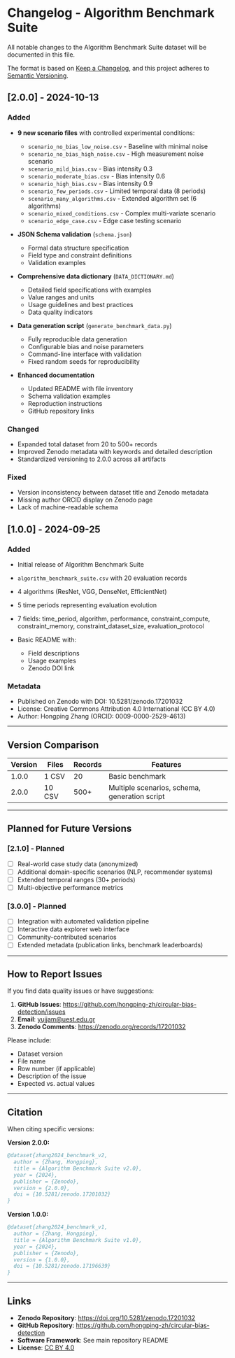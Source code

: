 # Changelog - Algorithm Benchmark Suite

All notable changes to the Algorithm Benchmark Suite dataset will be documented in this file.

The format is based on [Keep a Changelog](https://keepachangelog.com/en/1.0.0/),
and this project adheres to [Semantic Versioning](https://semver.org/spec/v2.0.0.html).

## [2.0.0] - 2024-10-13

### Added
- **9 new scenario files** with controlled experimental conditions:
  - `scenario_no_bias_low_noise.csv` - Baseline with minimal noise
  - `scenario_no_bias_high_noise.csv` - High measurement noise scenario
  - `scenario_mild_bias.csv` - Bias intensity 0.3
  - `scenario_moderate_bias.csv` - Bias intensity 0.6
  - `scenario_high_bias.csv` - Bias intensity 0.9
  - `scenario_few_periods.csv` - Limited temporal data (8 periods)
  - `scenario_many_algorithms.csv` - Extended algorithm set (6 algorithms)
  - `scenario_mixed_conditions.csv` - Complex multi-variate scenario
  - `scenario_edge_case.csv` - Edge case testing scenario

- **JSON Schema validation** (`schema.json`)
  - Formal data structure specification
  - Field type and constraint definitions
  - Validation examples

- **Comprehensive data dictionary** (`DATA_DICTIONARY.md`)
  - Detailed field specifications with examples
  - Value ranges and units
  - Usage guidelines and best practices
  - Data quality indicators

- **Data generation script** (`generate_benchmark_data.py`)
  - Fully reproducible data generation
  - Configurable bias and noise parameters
  - Command-line interface with validation
  - Fixed random seeds for reproducibility

- **Enhanced documentation**
  - Updated README with file inventory
  - Schema validation examples
  - Reproduction instructions
  - GitHub repository links

### Changed
- Expanded total dataset from 20 to 500+ records
- Improved Zenodo metadata with keywords and detailed description
- Standardized versioning to 2.0.0 across all artifacts

### Fixed
- Version inconsistency between dataset title and Zenodo metadata
- Missing author ORCID display on Zenodo page
- Lack of machine-readable schema

## [1.0.0] - 2024-09-25

### Added
- Initial release of Algorithm Benchmark Suite
- `algorithm_benchmark_suite.csv` with 20 evaluation records
- 4 algorithms (ResNet, VGG, DenseNet, EfficientNet)
- 5 time periods representing evaluation evolution
- 7 fields: time_period, algorithm, performance, constraint_compute, constraint_memory, constraint_dataset_size, evaluation_protocol

- Basic README with:
  - Field descriptions
  - Usage examples
  - Zenodo DOI link

### Metadata
- Published on Zenodo with DOI: 10.5281/zenodo.17201032
- License: Creative Commons Attribution 4.0 International (CC BY 4.0)
- Author: Hongping Zhang (ORCID: 0009-0000-2529-4613)

---

## Version Comparison

| Version | Files | Records | Features |
|---------|-------|---------|----------|
| 1.0.0 | 1 CSV | 20 | Basic benchmark |
| 2.0.0 | 10 CSV | 500+ | Multiple scenarios, schema, generation script |

---

## Planned for Future Versions

### [2.1.0] - Planned
- [ ] Real-world case study data (anonymized)
- [ ] Additional domain-specific scenarios (NLP, recommender systems)
- [ ] Extended temporal ranges (30+ periods)
- [ ] Multi-objective performance metrics

### [3.0.0] - Planned
- [ ] Integration with automated validation pipeline
- [ ] Interactive data explorer web interface
- [ ] Community-contributed scenarios
- [ ] Extended metadata (publication links, benchmark leaderboards)

---

## How to Report Issues

If you find data quality issues or have suggestions:

1. **GitHub Issues**: https://github.com/hongping-zh/circular-bias-detection/issues
2. **Email**: yujjam@uest.edu.gr
3. **Zenodo Comments**: https://zenodo.org/records/17201032

Please include:
- Dataset version
- File name
- Row number (if applicable)
- Description of the issue
- Expected vs. actual values

---

## Citation

When citing specific versions:

**Version 2.0.0:**
```bibtex
@dataset{zhang2024_benchmark_v2,
  author = {Zhang, Hongping},
  title = {Algorithm Benchmark Suite v2.0},
  year = {2024},
  publisher = {Zenodo},
  version = {2.0.0},
  doi = {10.5281/zenodo.17201032}
}
```

**Version 1.0.0:**
```bibtex
@dataset{zhang2024_benchmark_v1,
  author = {Zhang, Hongping},
  title = {Algorithm Benchmark Suite v1.0},
  year = {2024},
  publisher = {Zenodo},
  version = {1.0.0},
  doi = {10.5281/zenodo.17196639}
}
```

---

## Links

- **Zenodo Repository**: https://doi.org/10.5281/zenodo.17201032
- **GitHub Repository**: https://github.com/hongping-zh/circular-bias-detection
- **Software Framework**: See main repository README
- **License**: [CC BY 4.0](https://creativecommons.org/licenses/by/4.0/)
